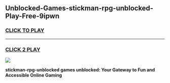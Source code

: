
## Unblocked-Games-stickman-rpg-unblocked-Play-Free-9ipwn
<h3>
<a href="https://premium76.site?title=stickman-rpg-unblocked&ref=21A">CLICK TO PLAY</a></h3>
<hr>

<h3>
<a href="https://premium76.site?title=stickman-rpg-unblocked&ref=21A">CLICK 2 PLAY</a>
  
</h3>

<a href="https://premium76.site?title=stickman-rpg-unblocked&ref=21A"><img src="https://clearcache.store/games.png"></a>


**stickman-rpg-unblocked games unblocked: Your Gateway to Fun and Accessible Online Gaming**
